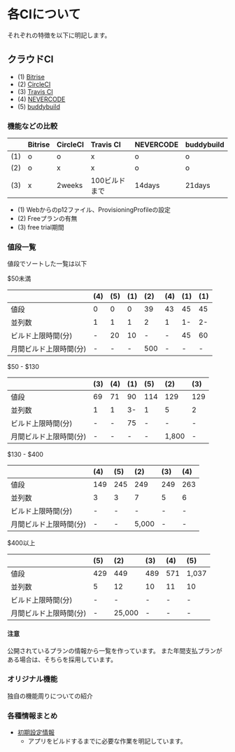 # 各CIについて
それぞれの特徴を以下に明記します。

## クラウドCI
 - (1) [Bitrise](./services/bitrise.md)
 - (2) [CircleCI](./services/circleci.md)
 - (3) [Travis CI](./services/travisci.md)
 - (4) [NEVERCODE](./services/nevercode.md)
 - (5) [buddybuild](./services/buddybuild.md)

### 機能などの比較

|   |Bitrise|CircleCI|Travis CI|NEVERCODE|buddybuild|
|:--|:------|:-------|:--------|:--------|:---------|
|(1)|o      |o       |x        |o        |o         |
|(2)|o      |x       |x        |o        |o         |
|(3)|x      |2weeks  |100ビルドまで|14days |21days    |


 - (1) Webからのp12ファイル、ProvisioningProfileの設定
 - (2) Freeプランの有無
 - (3) free trial期間

### 値段一覧
値段でソートした一覧は以下

$50未満


|                  |(4)|(5)|(1)|(2)|(4)|(1)|(1)|
|:-----------------|:--|:--|:--|:--|:--|:--|:--|
|値段               |0  |0  |0  |39 |43 |45 |45 |
|並列数             |1  |1  |1  |2   |1 |1- |2- |
|ビルド上限時間(分)   |-  |20 |10 |-  |-  |45 |60 |
|月間ビルド上限時間(分)|-  |-  |-  |500|-  |-  |- |


$50 - $130

|                  |(3)|(4)|(1)|(5)|(2)  |(3)|
|:-----------------|:--|:--|:--|:--|:----|:--|
|値段               |69 |71 |90 |114|129  |129|
|並列数             |1  |1  |3- |1  |5    |2  |
|ビルド上限時間(分)   |-  |-  |75 |-  |-    |-  |
|月間ビルド上限時間(分)|-  |-  |-  |-  |1,800|-  |


$130 - $400

|                 |(4) |(5) |(2) |(3) |(4) |
|:----------------|:---|:---|:---|:---|:---|
|値段              |149 |245|249  |249 |263 |
|並列数             |3  |3  |7    |5   |6   |
|ビルド上限時間(分)   |-  |-  |-    |-   |-   |
|月間ビルド上限時間(分)|-  |-  |5,000|-   |-   |

$400以上

|                 |(5) |(2)   |(3)  |(4) |(5) |
|:----------------|:---|:-----|:----|:---|:---|
|値段              |429 |449   |489  |571 |1,037|
|並列数             |5  |12    |10   |11  |10    |
|ビルド上限時間(分)   |-  |-     |-    |-   |-    |
|月間ビルド上限時間(分)|-  |25,000|-   |-    |-    |


#### 注意
公開されているプランの情報から一覧を作っています。
また年間支払プランがある場合は、そちらを採用しています。


### オリジナル機能
独自の機能周りについての紹介

### 各種情報まとめ
 - [初期設定情報](SETTING.md)
   - アプリをビルドするまでに必要な作業を明記しています。